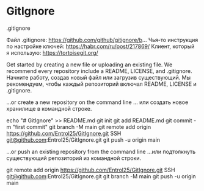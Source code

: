 ﻿# GitIgnore
.gitignore

Файл .gitignore: https://github.com/github/gitignore/b...
Чья-то инструкция по настройке ключей: https://habr.com/ru/post/217869/
Клиент, который я использую: https://tortoisegit.org/

Get started by creating a new file or uploading an existing file. We recommend every repository include a README, LICENSE, and .gitignore.
Начните работу, создав новый файл или загрузив существующий. Мы рекомендуем, чтобы каждый репозиторий включал README, LICENSE и .gitignore.

…or create a new repository on the command line
... или создать новое хранилище в командной строке.

echo "# GitIgnore" >> README.md
git init
git add README.md
git commit -m "first commit"
git branch -M main
git remote add origin https://github.com/Entrol25/GitIgnore.git
				SSH   git@github.com:Entrol25/GitIgnore.git
git push -u origin main

…or push an existing repository from the command line
...или подтолкнуть существующий репозиторий из командной строки.

git remote add origin https://github.com/Entrol25/GitIgnore.git
				SSH   git@github.com:Entrol25/GitIgnore.git
git branch -M main
git push -u origin main